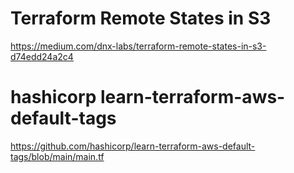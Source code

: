 
# Terraform Remote States in S3

https://medium.com/dnx-labs/terraform-remote-states-in-s3-d74edd24a2c4

# hashicorp learn-terraform-aws-default-tags
https://github.com/hashicorp/learn-terraform-aws-default-tags/blob/main/main.tf
